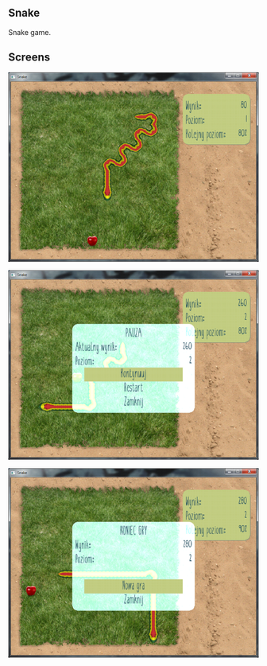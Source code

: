 Snake
---------------------------------------------
Snake game.

Screens
---------------------------------------------

![alt text](https://github.com/danielb110795/Snake-with-C/blob/master/screenTest/1.png "Screen 1")

![alt text](https://github.com/danielb110795/Snake-with-C/blob/master/screenTest/2.png "Screen 2")

![alt text](https://github.com/danielb110795/Snake-with-C/blob/master/screenTest/3.png "Screen 3")
